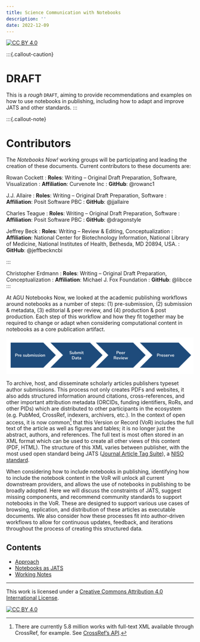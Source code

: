 ```yaml
---
title: Science Communication with Notebooks
description: ''
date: 2022-12-09
---
```


[![CC BY 4.0][cc-by-shield]][cc-by]

:::{.callout-caution}

# DRAFT

This is a _rough_ `DRAFT`, aiming to provide recommendations and examples on how to use notebooks in publishing, including how to adapt and improve JATS and other standards.
:::

:::{.callout-note}

# Contributors

The _Notebooks Now!_ working groups will be participating and leading the creation of these documents.
Current contributors to these documents are:

Rowan Cockett
: **Roles**: Writing – Original Draft Preparation, Software, Visualization
: **Affiliation**: Curvenote Inc
: **GitHub**: @rowanc1

J.J. Allaire
: **Roles**: Writing – Original Draft Preparation, Software
: **Affiliation**: Posit Software PBC
: **GitHub**: @jjallaire

Charles Teague
: **Roles**: Writing – Original Draft Preparation, Software
: **Affiliation**: Posit Software PBC
: **GitHub**: @dragonstyle

Jeffrey Beck
: **Roles**: Writing – Review & Editing, Conceptualization
: **Affiliation**: National Center for Biotechnology Information, National Library of Medicine, National Institutes of Health, Bethesda, MD 20894, USA.
: **GitHub**: @jeffbeckncbi

:::

Christopher Erdmann
: **Roles**: Writing – Original Draft Preparation, Conceptualization
: **Affiliation**: Michael J. Fox Foundation
: **GitHub**: @libcce
:::

At AGU Notebooks Now, we looked at the academic publishing workflows around notebooks as a number of steps: (1) pre-submission, (2) submission & metadata, (3) editorial & peer review, and (4) production & post production. Each step of this workflow and how they fit together may be required to change or adapt when considering computational content in notebooks as a core publication artifact.

![](images/workflow.png)

To archive, host, and disseminate scholarly articles publishers typeset author submissions. This process not only creates PDFs and websites, it also adds structured information around citations, cross-references, and other important attribution metadata (ORCIDs, funding identifiers, RoRs, and other PIDs) which are distributed to other participants in the ecosystem (e.g. PubMed, CrossRef, indexers, archivers, etc.). In the context of open access, it is now common[^openaccessjats] that this Version or Record (VoR) includes the full text of the article as well as figures and tables; it is no longer just the abstract, authors, and references. The full text is most often stored in an XML format which can be used to create all other views of this content (PDF, HTML). The structure of this XML varies between publisher, with the most used open standard being JATS ([Journal Article Tag Suite](https://jats.nlm.nih.gov/)), a [NISO standard](https://www.niso.org/standards-committees/jats).

[^openaccessjats]: There are currently 5.8 million works with full-text XML available through CrossRef, for example. See [CrossRef’s API](https://api.crossref.org/works?filter=full-text.type:application/xml,full-text.application:text-mining&facet=publisher-name:*&rows=0).

When considering how to include notebooks in publishing, identifying how to include the notebook content in the VoR will unlock all current downstream providers, and allows the use of notebooks in publishing to be broadly adopted. Here we will discuss the constraints of JATS, suggest missing components, and recommend community standards to support notebooks in the VoR. These are designed to support various use cases of browsing, replication, and distribution of these articles as executable documents. We also consider how these processes fit into author-driven workflows to allow for continuous updates, feedback, and iterations throughout the process of creating this structured data.

## Contents

- [Approach](./01-approach.md)
- [Notebooks as JATS](./02-notebooks-as-jats.md)
- [Working Notes](./03-notes.md)

---

This work is licensed under a
[Creative Commons Attribution 4.0 International License][cc-by].

[![CC BY 4.0][cc-by-image]][cc-by]

[cc-by]: http://creativecommons.org/licenses/by/4.0/
[cc-by-image]: https://i.creativecommons.org/l/by/4.0/88x31.png
[cc-by-shield]: https://img.shields.io/badge/License-CC%20BY%204.0-lightgrey.svg
